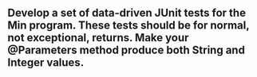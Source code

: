 ## Develop a set of data-driven JUnit tests for the Min program. These tests should be for normal, not exceptional, returns. Make your @Parameters method produce both String and Integer values.
